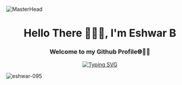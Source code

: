 
![MasterHead](http://www.pramukhdigital.com/wp-content/uploads/2018/07/New-PNC-Animated-Banners.gif)

<h1 align="center">Hello There 🙋🏽‍♂️, I'm Eshwar B</h1>
<h3 align="center">Welcome to my Github Profile🌐🫰🏻</h3>

<!-- <img align="right" alt="coding" width="400px" src="https://cdn.dribbble.com/users/1162077/screenshots/3848914/programmer.gif"> -->

<p align="center" >
 <a href="https://git.io/typing-svg"><img src="https://readme-typing-svg.demolab.com?font=Fira+Code&pause=1000&center=true&vCenter=true&width=550&lines=A+Electronics+Communication+Student+%F0%9F%92%BB;A+Passionate+Programmer+%F0%9F%A7%91%E2%80%8D%F0%9F%92%BB;A+Frontend+Developer+%F0%9F%AA%9F;Active+learner+%E2%9D%A4%EF%B8%8F;JAVA+%7C+PYHTON+%7C+HTML+%7C+CSS+%7C+JS+;ReactJs+%7C+Redux+Toolkit+%7C+NextJs+%7C+SQL%F0%9F%8D%83" alt="Typing SVG" /></a>
</p>

<p align="left"> <img src="https://komarev.com/ghpvc/?username=eshwar-095&label=Profile%20views&color=0e75b6&style=flat" alt="eshwar-095" /> </p>
